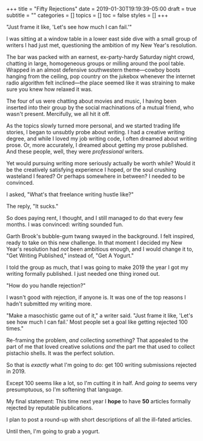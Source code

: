 +++
title = "Fifty Rejections"
date = 2019-01-30T19:19:39-05:00
draft = true
subtitle = ""
categories = []
topics = []
toc = false
styles = []
+++

"Just frame it like, 'Let's see how much I can fail.'"

<!--more-->

I was sitting at a window table in a lower east side dive with a small group of
writers I had just met, questioning the ambition of my New Year's resolution.

The bar was packed with an earnest, ex-party-hardy Saturday night crowd,
chatting in large, homogeneous groups or milling around the pool table. Wrapped
in an almost defensive southwestern theme—cowboy boots hanging from the
ceiling, pop country on the jukebox whenever the internet radio algorithm
felt inclined—the place seemed like it was straining to make sure you knew how
relaxed it was.

The four of us were chatting about movies and music, I having been inserted
into their group by the social machinations of a mutual friend, who wasn't
present. Mercifully, we all hit it off.

As the topics slowly turned more personal, and we started trading life stories,
I began to unsubtly probe about writing. I had a creative writing degree, and
while I loved my job writing code, I often dreamed about writing prose. Or,
more accurately, I dreamed about getting my prose published. And these people,
well, they were *professional* writers.

Yet would pursuing writing more seriously actually be worth while? Would it be
the creatively satisfying experience I hoped, or the soul crushing wasteland I
feared? Or perhaps somewhere in between? I needed to be convinced.

I asked, "What's that freelance writing hustle like?"

The reply, "It sucks."

So does paying rent, I thought, and I still managed to do that every few
months. I was convinced: writing sounded fun.

Garth Brook's bubble-gum twang swayed in the background. I felt inspired, ready
to take on this new challenge.  In that moment I decided my New Year's
resolution had *not* been ambitious enough, and I would change it to, "Get
Writing Published," instead of, "Get A Yogurt."

I told the group as much, that I was going to make 2019 the year I got my
writing formally published. I just needed one thing ironed out.

"How do you handle rejection?"

I wasn't good with rejection, if anyone is. It was one of the top reasons I
hadn't submitted my writing more.

"Make a masochistic game out of it," a writer said. "Just frame it like, 'Let's
see how much I can fail.' Most people set a goal like getting rejected 100
times."

Re-framing the problem, _and_ collecting something? That appealed to the part
of me that loved creative solutions _and_ the part me that used to collect
pistachio shells. It was the perfect solution.

So that is _exactly_ what I'm going to do: get 100 writing submissions rejected
in 2019.

Except 100 seems like a lot, so I'm cutting it in half. And *going to*
seems very presumptuous, so I'm softening that language.

My final statement: This time next year I **hope** to have **50** articles
formally rejected by reputable publications.

I plan to post a round-up with short descriptions of all the ill-fated
articles.

Until then, I'm going to grab a yogurt.
